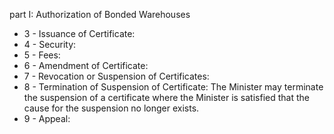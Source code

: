 part I: Authorization of Bonded Warehouses

<ul>
			<li>3 - Issuance of Certificate: <ul>
			</ul></li>			<li>4 - Security: <ul>
			</ul></li>			<li>5 - Fees: <ul>
			</ul></li>			<li>6 - Amendment of Certificate: <ul>
			</ul></li>			<li>7 - Revocation or Suspension of Certificates: <ul>
			</ul></li>			<li>8 - Termination of Suspension of Certificate: The Minister may terminate the suspension of a certificate where the Minister is satisfied that the cause for the suspension no longer exists. <ul>
			</ul></li>			<li>9 - Appeal: <ul>
			</ul></li></ul>